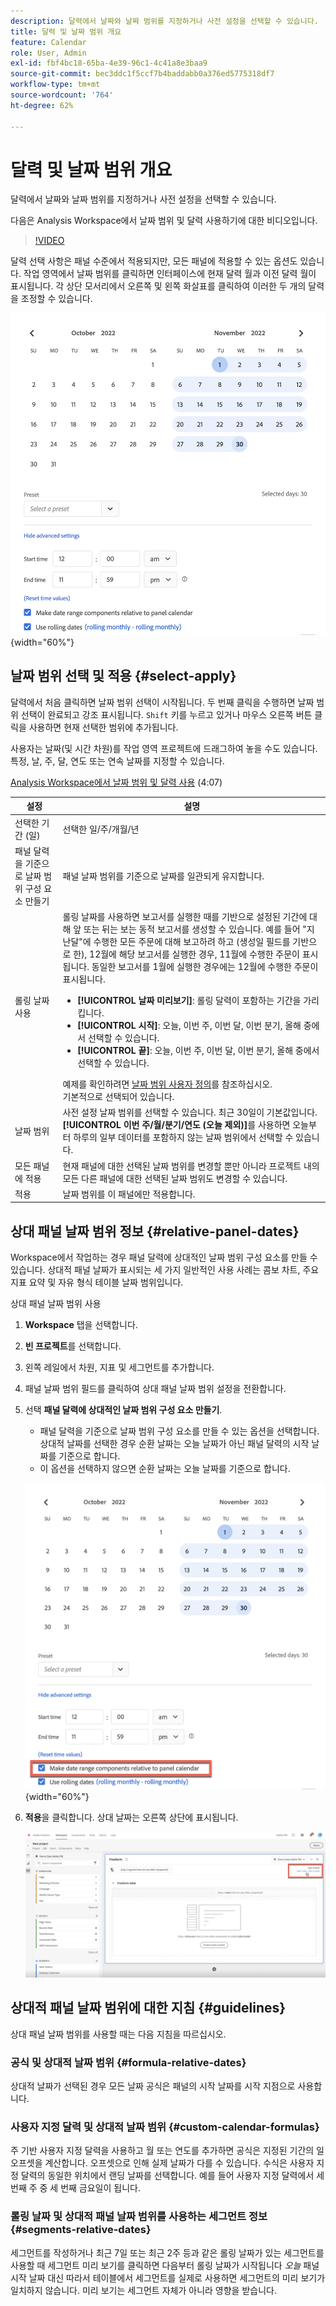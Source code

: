 ```yaml
---
description: 달력에서 날짜와 날짜 범위를 지정하거나 사전 설정을 선택할 수 있습니다.
title: 달력 및 날짜 범위 개요
feature: Calendar
role: User, Admin
exl-id: fbf4bc18-65ba-4e39-96c1-4c41a8e3baa9
source-git-commit: bec3ddc1f5ccf7b4baddabb0a376ed5775318df7
workflow-type: tm+mt
source-wordcount: '764'
ht-degree: 62%

---
```


# 달력 및 날짜 범위 개요

달력에서 날짜와 날짜 범위를 지정하거나 사전 설정을 선택할 수 있습니다.

다음은 Analysis Workspace에서 날짜 범위 및 달력 사용하기에 대한 비디오입니다.

>[!VIDEO](https://video.tv.adobe.com/v/23973/?quality=12)

달력 선택 사항은 패널 수준에서 적용되지만, 모든 패널에 적용할 수 있는 옵션도 있습니다. 작업 영역에서 날짜 범위를 클릭하면 인터페이스에 현재 달력 월과 이전 달력 월이 표시됩니다. 각 상단 모서리에서 오른쪽 및 왼쪽 화살표를 클릭하여 이러한 두 개의 달력을 조정할 수 있습니다.

![달력](assets/aw_calendar2.png){width="60%"}

## 날짜 범위 선택 및 적용 {#select-apply}

달력에서 처음 클릭하면 날짜 범위 선택이 시작됩니다. 두 번째 클릭을 수행하면 날짜 범위 선택이 완료되고 강조 표시됩니다. `Shift` 키를 누르고 있거나 마우스 오른쪽 버튼 클릭을 사용하면 현재 선택한 범위에 추가됩니다.

사용자는 날짜(및 시간 차원)를 작업 영역 프로젝트에 드래그하여 놓을 수도 있습니다. 특정, 날, 주, 달, 연도 또는 연속 날짜를 지정할 수 있습니다.

[Analysis Workspace에서 날짜 범위 및 달력 사용](https://experienceleague.adobe.com/docs/analytics-learn/tutorials/analysis-workspace/calendar-and-date-ranges/using-dates-in-analysis-workspace.html?lang=ko-KR) (4:07)

| 설정 | 설명 |
|--- |--- |
| 선택한 기간 (일) | 선택한 일/주/개월/년 |
| 패널 달력을 기준으로 날짜 범위 구성 요소 만들기 | 패널 날짜 범위를 기준으로 날짜를 일관되게 유지합니다. |
| 롤링 날짜 사용 | 롤링 날짜를 사용하면 보고서를 실행한 때를 기반으로 설정된 기간에 대해 앞 또는 뒤는 보는 동적 보고서를 생성할 수 있습니다. 예를 들어 &quot;지난달&quot;에 수행한 모든 주문에 대해 보고하려 하고 (생성일 필드를 기반으로 한), 12월에 해당 보고서를 실행한 경우, 11월에 수행한 주문이 표시됩니다. 동일한 보고서를 1월에 실행한 경우에는 12월에 수행한 주문이 표시됩니다.<ul><li>**[!UICONTROL 날짜 미리보기]**: 롤링 달력이 포함하는 기간을 가리킵니다.</li><li>**[!UICONTROL 시작]**: 오늘, 이번 주, 이번 달, 이번 분기, 올해 중에서 선택할 수 있습니다.</li><li>**[!UICONTROL 끝]**: 오늘, 이번 주, 이번 달, 이번 분기, 올해 중에서 선택할 수 있습니다.</li></ul>예제를 확인하려면 [날짜 범위 사용자 정의](/help/analyze/analysis-workspace/components/calendar-date-ranges/custom-date-ranges.md)를 참조하십시오. <br>기본적으로 선택되어 있습니다. |
| 날짜 범위 | 사전 설정 날짜 범위를 선택할 수 있습니다. 최근 30일이 기본값입니다. **[!UICONTROL 이번 주/월/분기/연도 (오늘 제외)]**&#x200B;를 사용하면 오늘부터 하루의 일부 데이터를 포함하지 않는 날짜 범위에서 선택할 수 있습니다. |
| 모든 패널에 적용 | 현재 패널에 대한 선택된 날짜 범위를 변경할 뿐만 아니라 프로젝트 내의 모든 다른 패널에 대한 선택된 날짜 범위도 변경할 수 있습니다. |
| 적용 | 날짜 범위를 이 패널에만 적용합니다. |

## 상대 패널 날짜 범위 정보 {#relative-panel-dates}

Workspace에서 작업하는 경우 패널 달력에 상대적인 날짜 범위 구성 요소를 만들 수 있습니다.
상대적 패널 날짜가 표시되는 세 가지 일반적인 사용 사례는 콤보 차트, 주요 지표 요약 및 자유 형식 테이블 날짜 범위입니다.

상대 패널 날짜 범위 사용

1. **Workspace** 탭을 선택합니다.
1. **빈 프로젝트**&#x200B;를 선택합니다.
1. 왼쪽 레일에서 차원, 지표 및 세그먼트를 추가합니다.
1. 패널 날짜 범위 필드를 클릭하여 상대 패널 날짜 범위 설정을 전환합니다.
1. 선택 **패널 달력에 상대적인 날짜 범위 구성 요소 만들기**.
   * 패널 달력을 기준으로 날짜 범위 구성 요소를 만들 수 있는 옵션을 선택합니다.
상대적 날짜를 선택한 경우 순환 날짜는 오늘 날짜가 아닌 패널 달력의 시작 날짜를 기준으로 합니다.
   * 이 옵션을 선택하지 않으면 순환 날짜는 오늘 날짜를 기준으로 합니다.

   ![상대 패널 날짜](assets/relative-date-selected.png){width="60%"}

1. **적용**을 클릭합니다.
상대 날짜는 오른쪽 상단에 표시됩니다.

   ![자유 형식의 상대 날짜 ](assets/relative-date-range1.png)

## 상대적 패널 날짜 범위에 대한 지침 {#guidelines}

상대 패널 날짜 범위를 사용할 때는 다음 지침을 따르십시오.

### 공식 및 상대적 날짜 범위 {#formula-relative-dates}

상대적 날짜가 선택된 경우 모든 날짜 공식은 패널의 시작 날짜를 시작 지점으로 사용합니다.

### 사용자 지정 달력 및 상대적 날짜 범위 {#custom-calendar-formulas}

주 기반 사용자 지정 달력을 사용하고 월 또는 연도를 추가하면 공식은 지정된 기간의 일 오프셋을 계산합니다. 오프셋으로 인해 실제 날짜가 다를 수 있습니다. 수식은 사용자 지정 달력의 동일한 위치에서 랜딩 날짜를 선택합니다. 예를 들어 사용자 지정 달력에서 세 번째 주 중 세 번째 금요일이 됩니다.

### 롤링 날짜 및 상대적 패널 날짜 범위를 사용하는 세그먼트 정보 {#segments-relative-dates}

세그먼트를 작성하거나 최근 7일 또는 최근 2주 등과 같은 롤링 날짜가 있는 세그먼트를 사용할 때 세그먼트 미리 보기를 클릭하면 다음부터 롤링 날짜가 시작됩니다 *오늘* 패널 시작 날짜 대신 따라서 테이블에서 세그먼트를 실제로 사용하면 세그먼트의 미리 보기가 일치하지 않습니다. 미리 보기는 세그먼트 자체가 아니라 영향을 받습니다.
